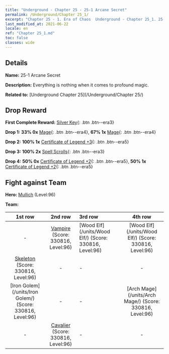 ```yaml
---
title: "Underground - Chapter 25 - 25-1 Arcane Secret"
permalink: /Underground/Chapter 25_1/
excerpt: "Chapter 25 - 1. Era of Chaos  Underground - Chapter 25_1. 25-1 Arcane Secret"
last_modified_at: 2021-06-22
locale: en
ref: "Chapter 25_1.md"
toc: false
classes: wide
---
```


## Details

 **Name:** 25-1 Arcane Secret

 **Description:** Everything is nothing when it comes to profound magic.

 **Related to:** [Underground Chapter 25](/Underground/Chapter 25/)

## Drop Reward

 **First Complete Reward:** [Silver Key](/Items/con_693/){: .btn .btn--era3}

 **Drop 1:** **33% 0x** [Mage](/Items/unt_238/){: .btn .btn--era4}, **67% 1x** [Mage](/Items/unt_238/){: .btn .btn--era4}

 **Drop 2:** **100% 1x** [Certificate of Legend +3](/Items/mat_88/){: .btn .btn--era5}

 **Drop 3:** **100% 2x** [Spell Scrolls](/Items/con_694/){: .btn .btn--era3}

 **Drop 4:** **50% 0x** [Certificate of Legend +2](/Items/mat_81/){: .btn .btn--era5}, **50% 1x** [Certificate of Legend +2](/Items/mat_81/){: .btn .btn--era5}


## Fight against Team
 **Hero:** [Mullich](/heroes/Mullich/) (Level:96)

 **Team:**


  | 1st row | 2nd row | 3rd row | 4th row |
  |:----:|:----:|:----|:----:|
  | - | [Vampire](/units/Vampire/) (Score: 330816, Level:96)  | [Wood Elf](/units/Wood Elf/) (Score: 330816, Level:96)  | [Wood Elf](/units/Wood Elf/) (Score: 330816, Level:96)  |
  | [Skeleton](/units/Skeleton/) (Score: 330816, Level:96)  | - | - | - |
  | [Iron Golem](/units/Iron Golem/) (Score: 330816, Level:96)  | - | - | [Arch Mage](/units/Arch Mage/) (Score: 330816, Level:96)  |
  | - | [Cavalier](/units/Cavalier/) (Score: 330816, Level:96)  | - | - |


